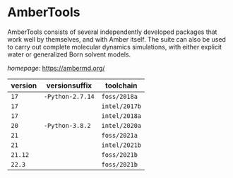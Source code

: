 # AmberTools

AmberTools consists of several independently developed packages that work well by themselves,  and with Amber itself. The suite can also be used to carry out complete molecular dynamics simulations,  with either explicit water or generalized Born solvent models.

*homepage*: <https://ambermd.org/>

version | versionsuffix | toolchain
--------|---------------|----------
``17`` | ``-Python-2.7.14`` | ``foss/2018a``
``17`` |  | ``intel/2017b``
``17`` |  | ``intel/2018a``
``20`` | ``-Python-3.8.2`` | ``intel/2020a``
``21`` |  | ``foss/2021a``
``21`` |  | ``intel/2021b``
``21.12`` |  | ``foss/2021b``
``22.3`` |  | ``foss/2021b``
